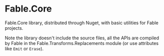 # Fable.Core

Fable.Core library, distributed through Nuget, with basic utilities for Fable projects.

Note the library doesn't include the source files, all the APIs are compiled by Fable in the Fable.Transforms.Replacements module (or use attributes like `Emit` or `Erase`).